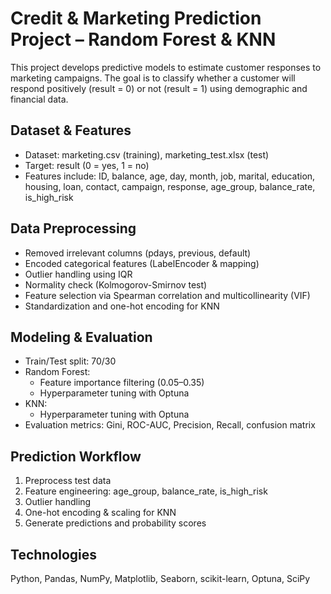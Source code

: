 # Credit & Marketing Prediction Project – Random Forest & KNN

This project develops predictive models to estimate customer responses to marketing campaigns. The goal is to classify whether a customer will respond positively (result = 0) or not (result = 1) using demographic and financial data.

## Dataset & Features
- Dataset: marketing.csv (training), marketing_test.xlsx (test)
- Target: result (0 = yes, 1 = no)
- Features include: ID, balance, age, day, month, job, marital, education, housing, loan, contact, campaign, response, age_group, balance_rate, is_high_risk

## Data Preprocessing
- Removed irrelevant columns (pdays, previous, default)
- Encoded categorical features (LabelEncoder & mapping)
- Outlier handling using IQR
- Normality check (Kolmogorov-Smirnov test)
- Feature selection via Spearman correlation and multicollinearity (VIF)
- Standardization and one-hot encoding for KNN

## Modeling & Evaluation
- Train/Test split: 70/30
- Random Forest:
  - Feature importance filtering (0.05–0.35)
  - Hyperparameter tuning with Optuna
- KNN:
  - Hyperparameter tuning with Optuna
- Evaluation metrics: Gini, ROC-AUC, Precision, Recall, confusion matrix

## Prediction Workflow
1. Preprocess test data
2. Feature engineering: age_group, balance_rate, is_high_risk
3. Outlier handling
4. One-hot encoding & scaling for KNN
5. Generate predictions and probability scores

## Technologies
Python, Pandas, NumPy, Matplotlib, Seaborn, scikit-learn, Optuna, SciPy

